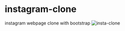 # instagram-clone
instagram webpage clone with bootstrap
![insta-clone](https://user-images.githubusercontent.com/23154975/113178185-034b2b00-9257-11eb-9b0f-ef061f77923e.png)
